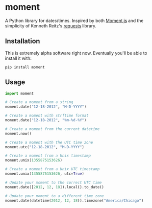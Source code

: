 moment
======

A Python library for dates/times. Inspired by both
[Moment.js](http://momentjs.com/docs/) and the simplicity of Kenneth Reitz's
[requests](http://docs.python-requests.org/) library.


Installation
------------

This is extremely alpha software right now. Eventually you'll be able to install
it with:

`pip install moment`


Usage
-----

```python
import moment

# Create a moment from a string
moment.date("12-18-2012", "M-D-YYYY")

# Create a moment with strftime format
moment.date("12-18-2012", "%m-%d-%Y")

# Create a moment from the current datetime
moment.now()

# Create a moment with the UTC time zone
moment.utc("12-18-2012", "M-D-YYYY")

# Create a moment from a Unix timestamp
moment.unix(1355875153626)

# Create a moment from a Unix UTC timestamp
moment.unix(1355875153626, utc=True)

# Update your moment to the correct UTC time
moment.date([2012, 12, 18]).local().to_date()

# Update your moment to a different time zone
moment.date(datetime(2012, 12, 18)).timezone("America/Chicago")
```

